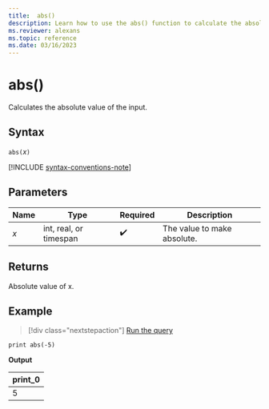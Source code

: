 ```yaml
---
title:  abs()
description: Learn how to use the abs() function to calculate the absolute value of an input.
ms.reviewer: alexans
ms.topic: reference
ms.date: 03/16/2023
---
```

# abs()

Calculates the absolute value of the input.

## Syntax

`abs(`*x*`)`

[!INCLUDE [syntax-conventions-note](../includes/syntax-conventions-note.md)]

## Parameters

| Name | Type | Required | Description |
|--|--|--|--|
| *x* | int, real, or timespan |  :heavy_check_mark: | The value to make absolute. |

## Returns

Absolute value of x.

## Example

> [!div class="nextstepaction"]
> <a href="https://dataexplorer.azure.com/clusters/help/databases/Samples?query=H4sIAAAAAAAAAysoyswrUUhMKtbQNdUEADsyYK4NAAAA" target="_blank">Run the query</a>

```kusto
print abs(-5)
```

**Output**

|print_0|
|------|
|5|
